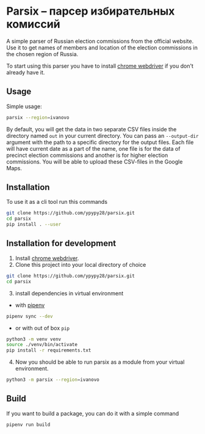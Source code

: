 # Parsix – парсер избирательных комиссий

A simple parser of Russian election commissions from the official website. Use it to get names of members and location of the election commissions in the chosen region of Russia.

To start using this parser you have to install [chrome webdriver](https://chromedriver.chromium.org) if you don't already have it.

## Usage 

Simple usage:

```sh
parsix --region=ivanovo
```


By default, you will get the data in two separate CSV files inside the directory named `out` in your current directory. You can pass an `--output-dir` argument with the path to a specific directory for the output files. Each file will have current date as a part of the name, one file is for the data of precinct election commissions and another is for higher election commissions. You will be able to upload these CSV-files in the Google Maps.


## Installation
To use it as a cli tool run this commands
```sh
git clone https://github.com/ypypy28/parsix.git
cd parsix
pip install . --user

```


## Installation for development

1. Install [chrome webdriver](https://chromedriver.chromium.org).   
2. Clone this project into your local directory of choice

```sh
git clone https://github.com/ypypy28/parsix.git
cd parsix
```
3. install dependencies in virtual environment
- with [pipenv](https://pipenv.pypa.io/en/latest/)

```sh
pipenv sync --dev
```
- or with out of box `pip`
```sh
python3 -m venv venv
source ./venv/bin/activate
pip install -r requirements.txt
```

4. Now you should be able to run parsix as a module from your virtual environment.  
```sh
python3 -m parsix --region=ivanovo
```

## Build 
If you want to build a package, you can do it with a simple command
```sh
pipenv run build
```
